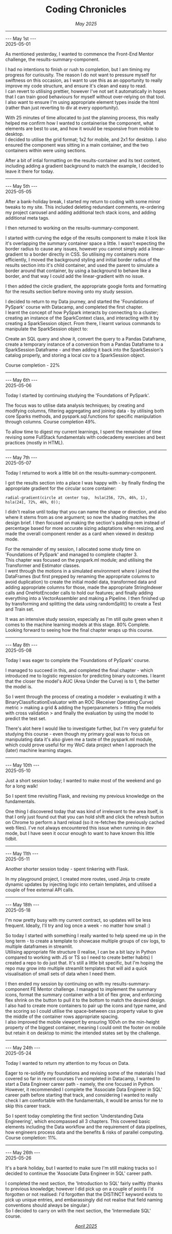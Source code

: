 <h1 align = "center"> Coding Chronicles </h1>
 <div align = "center"><i> May 2025 </i></div>

 ------------

--- May 1st ---  
2025-05-01

As mentioned yesterday, I wanted to commence the Front-End Mentor challenge, the results-summary-component.  

I had no intentions to finish or rush to completion, but I am timing my progress for curiousity.  The reason I do not want to pressure myself for swiftness on this occasion, as I want to use this as an opportunity to really improve my code structure, and ensure it's clean and easy to read.  
I can revert to utilising prettier, however I've not set it automatically in hopes that I can train good behaviours for myself without over-relying on that tool.  
I also want to ensure I'm using appropriate element types inside the html (rather than just reverting to div at every opportunity).  

With 25 minutes of time allocated to just the planning process, this really helped me confirm how I wanted to containerise the component, what elements are best to use, and how it would be responsive from mobile to desktop.  
I decided to utilise the grid format; 1x2 for mobile, and 2x1 for desktop.  I also ensured the component was sitting in a main container, and the two containers within were using sections.  

After a bit of intial formatting on the results-container and its text content, including adding a gradient background to match the example, I decided to leave it there for today.

------------

--- May 5th ---  
2025-05-05 

After a bank-holiday break, I started my return to coding with some minor tweaks to my site.  This included deleting redundant comments, re-ordering my project carousel and adding additional tech stack icons, and adding additional meta tags.  

I then returned to working on the results-summary-component. 

I started witth curving the edge of the results component to make it look like it's overlapping the summary container space a little. I wasn't expecting the border radius to cause any issues, however you cannot simply add a linear-gradient to a border directly in CSS. So utilising my containers more efficiently, I moved the background styling and initial border radius of the results section into it's child container, and used the parent to simulate a border around that container, by using a background to behave like a border, and that way I could add the linear-gradient with no issue.  

I then added the circle gradient, the appropriate google fonts and formatting for the results section before moving onto my study session.  

I decided to return to my Data journey, and started the 'Foundations of PySpark' course with Datacamp, and completed the first chapter.  
I learnt the concept of how PySpark interacts by connecting to a cluster; creating an instance of the SparkContext class, and interacting with it by creating a SparkSession object.  From there, I learnt various commands to manipulate the SparkSession object to:  
  
Create an SQL query and show it, convert the query to a Pandas Dataframe, create a temporary instance of a conversion from a Pandas Dataframe to a SparkSession Dataframe - and then adding it back into the SparkSession's catalog properly, and storing a local csv to a SparkSession object.  

Course completion - 22%

------------

--- May 6th ---  
2025-05-06

Today I started by continuing studying the 'Foundations of PySpark'.  

The focus was to utilise data analysis techniques; by creating and modifying columns, filtering aggregating and joining data - by utilising both core Sparks methods, and pyspark.sql.functions for specific manipulation through columns. Course completion 49%.  

To allow time to digest my current learnings, I spent the remainder of time revising some FullStack fundamentals with codecademy exercises and best practices (mostly in HTML).  

------------

--- May 7th ---  
2025-05-07

Today I returned to work a little bit on the results-summary-component.  

I got the results section into a place I was happy with - by finally finding the appropriate gradient for the circular score container: 

    radial-gradient(circle at center top,  hsla(256, 72%, 46%, 1), hsla(241, 72%, 46%, 0));

I didn't realise until today that you can name the shape or direction, and also where it stems from as one argument; so now the shading matches the design brief.  I then focused on making the section's padding rem instead of percentage based for more accurate sizing adaptations when resizing, and made the overall component render as a card when viewed in desktop mode.  

For the remainder of my session, I allocated some study time on 'Foundations of PySpark' and managed to complete chapter 3.  
This chapter was focused on the pyspark.ml module; and utilising the Transformer and Estimator classes.  
I went through the motions in a simulated environment where I joined the DataFrames (but first prepped by renaming the appropriate columns to avoid duplication) to create the initial model data, transformed data and adding appropriate columns for those, 
made the appropriate StringIndexer calls and OneHotEncoder calls to hold our features; and finally adding everything into a VectorAssembler and making a Pipeline. I then finished up by transforming and splitting the data using randomSplit() to create a Test and Train set.  

It was an intensive study session, especially as I'm still quite green when it comes to the machine learning models at this stage. 80% Complete. Looking forward to seeing how the final chapter wraps up this course.  

------------

--- May 8th ---  
2025-05-08

Today I was eager to complete the 'Foundations of PySpark' course.  

I managed to succeed in this, and completed the final chapter - which introduced me to logistic regression for predicting binary outcomes. I learnt that the closer the model's AUC (Area Under the Curve) is to 1, the better the model is.  

So I went through the process of creating a modeler > evaluating it with a BinaryClassificationEvaluator with an ROC (Receiver Operating Curve) metric > making a grid & adding the hyperparameters > fitting the models with cross validation > and finally the evaluation by using the model to predict the test set.  

There's alot here I would like to investigate further, but I'm very grateful for studying this course - even though my primary goal was to focus on manipulating data it's also given me a taste of the pyspark.ml module, which could prove useful for my WoC data project when I approach the (later) machine learning stages.  

------------

--- May 10th ---  
2025-05-10

Just a short session today; I wanted to make most of the weekend and go for a long walk!  

So I spent time revisiting Flask, and revising my previous knowledge on the fundamentals.  

One thing I discovered today that was kind of irrelevant to the area itself, is that I only just found out that you can hold shift and click the refresh button on Chrome to perform a hard reload (so it re-fetches the previously cached web files).  I've not always encountered this issue when running in dev mode, but I have seen it occur enough to want to have known this little tidbit.

------------

--- May 11th ---  
2025-05-11

Another shorter session today - spent tinkering with Flask. 

In my playground project, I created more routes, used Jinja to create dynamic updates by injecting logic into certain templates, and utilised a couple of free external API calls.

------------

--- May 18th ---  
2025-05-18

I'm now pretty busy with my current contract, so updates will be less frequent. Ideally, I'll try and log once a week - no matter how small :)  

So today I started with something I really wanted to help speed me up in the long term - to create a template to showcase multiple groups of csv logs, to multiple dataframes in streamlit.  
Utilising appropriate file structure (I realise, I can be a bit lazy in Python compared to working with JS or TS so I need to create better habits) I created a repo to do just that. It's still a little bit specific, but I'm hoping the repo may grow into multiple streamlit templates that will aid a quick visualisation of small sets of data when I need them.  

I then ended my session by continuing on with my results-summary-component FE Mentor challenge. I managed to implement the summary icons, format the summary container with a bit of flex grow, and enforcing flex shrink on the button to pull it to the bottom to match the desired design.  I also had to create more containers to pair up the icons and type name, and the scoring so I could utilise the space-between css property value to give the middle of the container rows appropriate spacing.  
I also improved the mobile viewport by ensuring 100vh on the min-height property of the biggest container, meaning I could omit the footer on mobile but retain it on desktop to mimic the intended states set by the challenge.  

------------

--- May 24th ---  
2025-05-24

Today I wanted to return my attention to my focus on Data.  

Eager to re-solidify my foundations and revising some of the materials I had covered so far in recent courses I've completed in Datacamp, I wanted to start a Data Engineer career path - namely, the one focused in Python.  
However, it recommended I complete the 'Associate Data Engineer in SQL' career path before starting that track, and considering I wanted to really check I am comfortable with the fundamentals, it would be amiss for me to skip this career track.  

So I spent today completing the first section 'Understanding Data Engineering', which encompassed all 3 chapters.  This covered basic elements including the Data workflow and the requirement of data pipelines, how engineers process data and the benefits & risks of parallel computing.  
Course completion: 11%.  

------------

--- May 26th ---  
2025-05-26

It's a bank holiday, but I wanted to make sure I'm still making tracks so I decided to continue the 'Associate Data Engineer in SQL' career path.  

I completed the next section, the 'Introduction to SQL' fairly swiftly (thanks to previous knowledge; however I did pick up on a couple of points I'd forgotten or not realised: I'd forgotten that the DISTINCT keyword exists to pick up unique entries, and embarassingly did not realise that field naming conventions should always be singular.)  
So I decided to carry on with the next section, the 'Intermediate SQL' course.  

<div align = "center"><i><a href="2025-04.md">April 2025</a></i></div>
